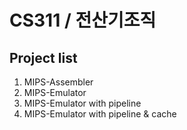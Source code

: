 # CS311 / 전산기조직
## Project list
1. MIPS-Assembler
2. MIPS-Emulator
3. MIPS-Emulator with pipeline
4. MIPS-Emulator with pipeline & cache
